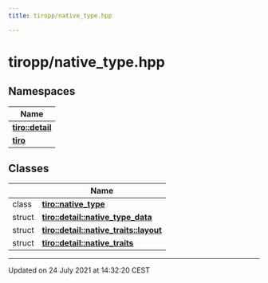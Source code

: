 ```yaml
---
title: tiropp/native_type.hpp

---
```


# tiropp/native_type.hpp



## Namespaces

| Name           |
| -------------- |
| **[tiro::detail](/docs/api/namespaces/namespacetiro_1_1detail)**  |
| **[tiro](/docs/api/namespaces/namespacetiro)**  |

## Classes

|                | Name           |
| -------------- | -------------- |
| class | **[tiro::native_type](/docs/api/classes/classtiro_1_1native__type)**  |
| struct | **[tiro::detail::native_type_data](/docs/api/classes/structtiro_1_1detail_1_1native__type__data)**  |
| struct | **[tiro::detail::native_traits::layout](/docs/api/classes/structtiro_1_1detail_1_1native__traits_1_1layout)**  |
| struct | **[tiro::detail::native_traits](/docs/api/classes/structtiro_1_1detail_1_1native__traits)**  |






-------------------------------

Updated on 24 July 2021 at 14:32:20 CEST
